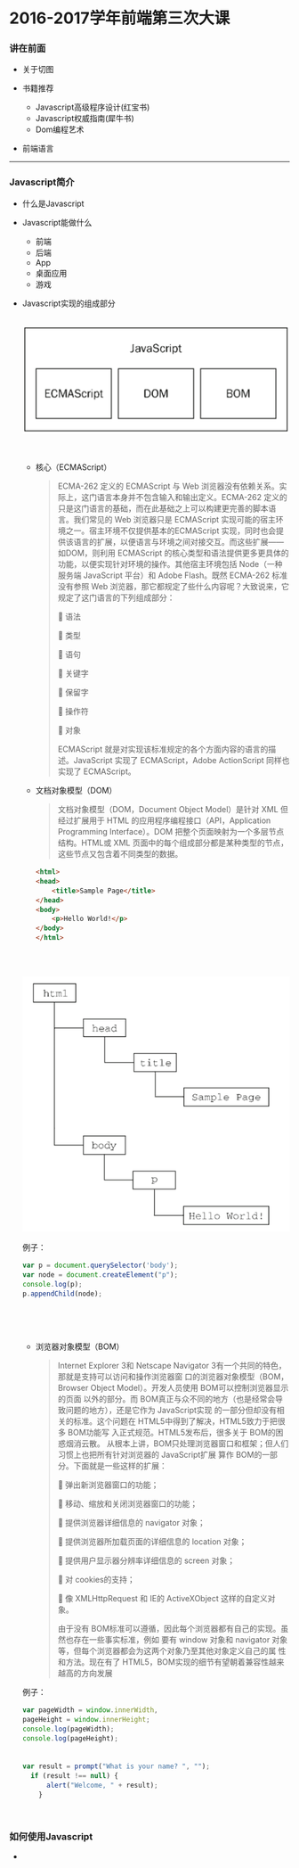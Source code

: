 # 2016-2017学年前端第三次大课

### 讲在前面

+ 关于切图


+ 书籍推荐
  - Javascript高级程序设计(红宝书)
  - Javascript权威指南(犀牛书)
  - Dom编程艺术


+ 前端语言

***



### Javascript简介

+ 什么是Javascript
+ Javascript能做什么
  + 前端
  + 后端
  + App
  + 桌面应用
  + 游戏


+ Javascript实现的组成部分

  ​                                   ![](./1.png)     

  ​

  - 核心（ECMAScript） 

    > ECMA-262 定义的 ECMAScript 与 Web 浏览器没有依赖关系。实际上，这门语言本身并不包含输入和输出定义。ECMA-262 定义的只是这门语言的基础，而在此基础之上可以构建更完善的脚本语言。我们常见的 Web 浏览器只是 ECMAScript 实现可能的宿主环境之一。宿主环境不仅提供基本的ECMAScript 实现，同时也会提供该语言的扩展，以便语言与环境之间对接交互。而这些扩展——如DOM，则利用 ECMAScript 的核心类型和语法提供更多更具体的功能，以便实现针对环境的操作。其他宿主环境包括 Node（一种服务端 JavaScript 平台）和 Adobe Flash。既然 ECMA-262 标准没有参照 Web 浏览器，那它都规定了些什么内容呢？大致说来，它规定了这门语言的下列组成部分：
    >
    >  语法
    >
    >  类型
    >
    >  语句
    >
    >  关键字
    >
    >  保留字
    >
    >  操作符
    >
    >  对象
    >
    > ECMAScript 就是对实现该标准规定的各个方面内容的语言的描述。JavaScript 实现了 ECMAScript，Adobe ActionScript 同样也实现了 ECMAScript。

  - 文档对象模型（DOM）

    > 文档对象模型（DOM，Document Object Model）是针对 XML 但经过扩展用于 HTML 的应用程序编程接口（API，Application Programming Interface）。DOM 把整个页面映射为一个多层节点结构。HTML或 XML 页面中的每个组成部分都是某种类型的节点，这些节点又包含着不同类型的数据。

    ```html
    <html>
    <head>
        <title>Sample Page</title>
    </head>
    <body>
        <p>Hello World!</p>
    </body>
    </html>
    ```

  ​

  ​                                 ![](2.png)

  例子：

  ```javascript
  var p = document.querySelector('body');
  var node = document.createElement("p");
  console.log(p);
  p.appendChild(node);    
  ```

  ​

  ​

  + 浏览器对象模型（BOM）

    > Internet Explorer 3和 Netscape Navigator 3有一个共同的特色，那就是支持可以访问和操作浏览器窗 口的浏览器对象模型（BOM，Browser Object Model）。开发人员使用 BOM可以控制浏览器显示的页面 以外的部分。而 BOM真正与众不同的地方（也是经常会导致问题的地方），还是它作为 JavaScript实现 的一部分但却没有相关的标准。这个问题在 HTML5中得到了解决，HTML5致力于把很多 BOM功能写 入正式规范。HTML5发布后，很多关于 BOM的困惑烟消云散。 从根本上讲，BOM只处理浏览器窗口和框架；但人们习惯上也把所有针对浏览器的 JavaScript扩展 算作 BOM的一部分。下面就是一些这样的扩展：
    >
    >   弹出新浏览器窗口的功能； 
    >
    >  移动、缩放和关闭浏览器窗口的功能； 
    >
    >  提供浏览器详细信息的 navigator 对象； 
    >
    >  提供浏览器所加载页面的详细信息的 location 对象； 
    >
    >  提供用户显示器分辨率详细信息的 screen 对象； 
    >
    >  对 cookies的支持； 
    >
    >  像 XMLHttpRequest 和 IE的 ActiveXObject 这样的自定义对象。 
    >
    > 由于没有 BOM标准可以遵循，因此每个浏览器都有自己的实现。虽然也存在一些事实标准，例如 要有 window 对象和 navigator 对象等，但每个浏览器都会为这两个对象乃至其他对象定义自己的属 性和方法。现在有了 HTML5，BOM实现的细节有望朝着兼容性越来越高的方向发展

  例子：

  ```javascript
  var pageWidth = window.innerWidth,     
  pageHeight = window.innerHeight;
  console.log(pageWidth);
  console.log(pageHeight);


  var result = prompt("What is your name? ", ""); 
  	if (result !== null) {
       	alert("Welcome, " + result); 
      } 

  ```

  ​

### 如何使用Javascript

+ <script>元素
+ 嵌入代码与外部文件

### Javascript基本概念

+ 语法

  - 大小写区分
  - 标识符
  - 注释

+ 变量

+ 分号

+ 数据类型(隐式转换

  ```javascript
  (!(~+[])+{})[--[~+""][+[]]*[~+[]]+~~!+[]]+({}+[])[[~!+[]*~+[]]]
  ```

  - Undefined
  - Boolean
  - String
  - Number
  - Null
  - Object

  问题：

  ~~~javascript
  "B" + "a" + + "B" + "a";

  1 + '1';

  1 - '1';

  1 + true + '';
  ~~~

   

+ 操作符

  - 一元操作符

    ```javascript
    var num1 = 2; 
    var num2 = 20; 
    var num3 = --num1 + num2;      
    var num4 = num1 + num2; 

    //执行前置递增和递减操作时，变量的值都是在语句被求值以前改变的。
    ```

    ​

  - 布尔操作符

    ​

    ![](3.png)

    ![](4.png)

  - 相等操作符与赋值操作符

  - 条件操作符

    ```javascript
    var max = (num1 > num2) ? num1 : num2;
    ```

    ​

+ 语句

  - if语句

  - do-while

  - while

  - for

  - switch

    ```javascript
    if (i == 25){   
      alert("25"); 
    } else if (i == 35) {
      alert("35"); 
    } else if (i == 45) {
      alert("45"); 
    } else {
      alert("Other"); 
    }


    switch (i) {
      case 25:          
        alert("25");
        break;
      case 35:          
        alert("35");         
        break;     
      case 45:          
        alert("45");         
        break;     
      default:          
        alert("Other"); 
    } 

    ```

    ​

+ 函数

  - 参数

    例子:

    ```javascript
    function sayHi(name, message) {
    	alert("Hello " + name + "," + message);
    }
    sayHi("psx", "nihao");
    ```

  - 没有重载(如果在 ECMAScript中定义了两个名字相同的函数，则该名字只属于后定义的函数。)

    ```javascript
    function addSomeNumber(num){     
    	return num + 100; 
    } 
     
    function addSomeNumber(num) {
        return num + 200; 
    } 
     
    var result = addSomeNumber(100);
    ```

    ​

### Git（分布式版本控制系统）

+ 集中式与分布式

  ![](5.png)

![](6.png)

+ Git工作流程
+ 安装Git
+ 注册Github
+ 使用Git